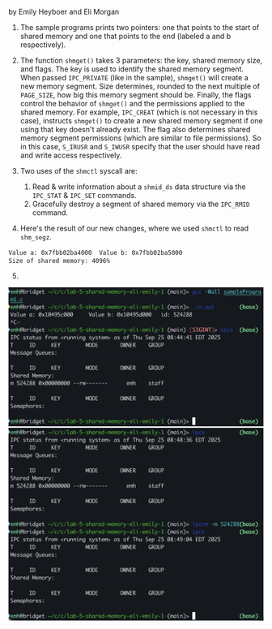 by Emily Heyboer and Eli Morgan

1. The sample programs prints two pointers: one that points to the start of shared memory and one that points to the end (labeled a and b respectively).

2. The function `shmget()` takes 3 parameters: the key, shared memory size, and flags. The key is used to identify the shared memory segment. When passed `IPC_PRIVATE` (like in the sample), `shmget()` will create a new memory segment. Size determines, rounded to the next multiple of `PAGE_SIZE`, how big this memory segment should be. Finally, the flags control the behavior of `shmget()` and the permissions applied to the shared memory. For example, `IPC_CREAT` (which is not necessary in this case), instructs `shmget()` to create a new shared memory segment if one using that key doesn't already exist. The flag also determines shared memory segment permissions (which are similar to file permissions). So in this case, `S_IRUSR` and `S_IWUSR` specify that the user should have read and write access respectively.

3. Two uses of the `shmctl` syscall are:
    1. Read & write information about a `shmid_ds` data structure via the `IPC_STAT` & `IPC_SET` commands.
    2. Gracefully destroy a segment of shared memory via the `IPC_RMID` command.

4. Here's the result of our new changes, where we used `shmctl` to read `shm_segz`.
```
Value a: 0x7fbb02ba4000  Value b: 0x7fbb02ba5000
Size of shared memory: 4096%  
```

5.
![the output of ipcs showing a leftover shared memory segment](./ipcs-leftover.png)
![the output of ipcs before and after calling ipcrm](./ipcs-post-ipcrm.png)